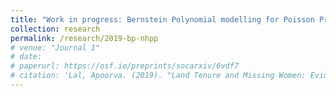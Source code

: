 ```yaml
---
title: "Work in progress: Bernstein Polynomial modelling for Poisson Process intensity"
collection: research
permalink: /research/2019-bp-nhpp
# venue: "Journal 1"
# date:  
# paperurl: https://osf.io/preprints/socarxiv/6vdf7
# citation: 'Lal, Apoorva. (2019). "Land Tenure and Missing Women: Evidence from North India." <i>Working Paper</i>. 1(1).'
---
```

